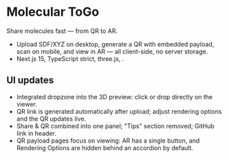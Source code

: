 # Molecular ToGo

Share molecules fast — from QR to AR.

- Upload SDF/XYZ on desktop, generate a QR with embedded payload, scan on mobile, and view in AR — all client-side, no server storage.
- Next.js 15, TypeScript strict, three.js, <model-viewer>.

## UI updates

- Integrated dropzone into the 3D preview: click or drop directly on the viewer.
- QR link is generated automatically after upload; adjust rendering options and the QR updates live.
- Share & QR combined into one panel; "Tips" section removed; GitHub link in header.
- QR payload pages focus on viewing: AR has a single button, and Rendering Options are hidden behind an accordion by default.

